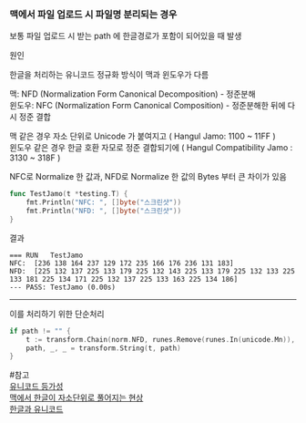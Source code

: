 
### 맥에서 파일 업로드 시 파일명 분리되는 경우

보통 파일 업로드 시 받는 path 에 한글경로가 포함이 되어있을 때 발생

원인

한글을 처리하는 유니코드 정규화 방식이 맥과 윈도우가 다름

맥: NFD (Normalization Form Canonical Decomposition) - 정준분해   
윈도우: NFC (Normalization Form Canonical Composition) - 정준분해한 뒤에 다시 정준 결합  

맥 같은 경우 자소 단위로 Unicode 가 붙여지고 ( Hangul Jamo: 1100 ~ 11FF )  
윈도우 같은 경우 한글 호환 자모로 정준 결합되기에 (  Hangul Compatibility Jamo : 3130 ~ 318F )  

NFC로 Normalize 한 값과, NFD로 Normalize 한 값의 Bytes 부터 큰 차이가 있음 

```go
func TestJamo(t *testing.T) {
	fmt.Println("NFC: ", []byte("스크린샷"))
	fmt.Println("NFD: ", []byte("스크린샷"))
}
```
결과
```
=== RUN   TestJamo
NFC:  [236 138 164 237 129 172 235 166 176 236 131 183]
NFD:  [225 132 137 225 133 179 225 132 143 225 133 179 225 132 133 225 133 181 225 134 171 225 132 137 225 133 163 225 134 186]
--- PASS: TestJamo (0.00s)
```

---
이를 처리하기 위한 단순처리  
```go
if path != "" {
	t := transform.Chain(norm.NFD, runes.Remove(runes.In(unicode.Mn)), norm.NFC)
	path, _, _ = transform.String(t, path)
}
```

#참고  
[유니코드 등가성]  
[맥에서 한글이 자소단위로 풀어지는 현상]  
[한글과 유니코드]

[유니코드 등가성]:https://ko.wikipedia.org/wiki/%EC%9C%A0%EB%8B%88%EC%BD%94%EB%93%9C_%EB%93%B1%EA%B0%80%EC%84%B1
[맥에서 한글이 자소단위로 풀어지는 현상]:https://blog.edit.kr/entry/%EB%A7%A5%EC%97%90%EC%84%9C-%ED%95%9C%EA%B8%80%EC%9D%B4-%EC%9E%90%EC%86%8C%EB%8B%A8%EC%9C%84%EB%A1%9C-%ED%92%80%EC%96%B4%EC%A7%80%EB%8A%94-%ED%98%84%EC%83%81
[한글과 유니코드]:https://gist.github.com/wafe/5ed2df3bdbd4e1966285eaadb12f4546
